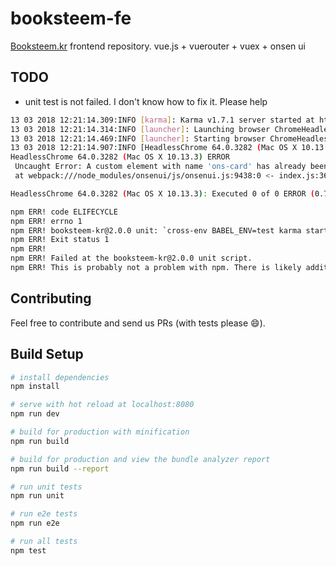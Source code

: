 # booksteem-fe

[Booksteem.kr](https://booksteem.kr) frontend repository. vue.js + vuerouter + vuex + onsen ui

TODO
-----

 * unit test is not failed. I don't know how to fix it. Please help
 ```bash
13 03 2018 12:21:14.309:INFO [karma]: Karma v1.7.1 server started at http://0.0.0.0:9876/
13 03 2018 12:21:14.314:INFO [launcher]: Launching browser ChromeHeadless with unlimited concurrency
13 03 2018 12:21:14.469:INFO [launcher]: Starting browser ChromeHeadless
13 03 2018 12:21:14.907:INFO [HeadlessChrome 64.0.3282 (Mac OS X 10.13.3)]: Connected on socket whC-s5mBtYEj5BeOAAAA with id 38886352
HeadlessChrome 64.0.3282 (Mac OS X 10.13.3) ERROR
  Uncaught Error: A custom element with name 'ons-card' has already been defined.
  at webpack:///node_modules/onsenui/js/onsenui.js:9438:0 <- index.js:36487

HeadlessChrome 64.0.3282 (Mac OS X 10.13.3): Executed 0 of 0 ERROR (0.756 secs / 0 secs)

npm ERR! code ELIFECYCLE
npm ERR! errno 1
npm ERR! booksteem-kr@2.0.0 unit: `cross-env BABEL_ENV=test karma start test/unit/karma.conf.js --single-run`
npm ERR! Exit status 1
npm ERR!
npm ERR! Failed at the booksteem-kr@2.0.0 unit script.
npm ERR! This is probably not a problem with npm. There is likely additional logging output above.
 ```

Contributing
-----

Feel free to contribute and send us PRs (with tests please :smile:).

## Build Setup

``` bash
# install dependencies
npm install

# serve with hot reload at localhost:8080
npm run dev

# build for production with minification
npm run build

# build for production and view the bundle analyzer report
npm run build --report

# run unit tests
npm run unit

# run e2e tests
npm run e2e

# run all tests
npm test
```
